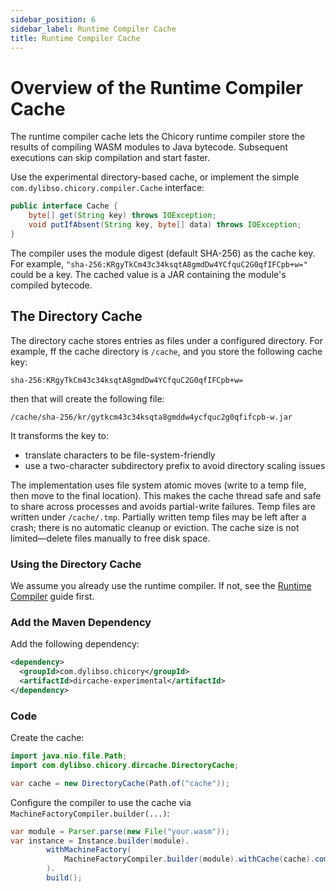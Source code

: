 ```yaml
---
sidebar_position: 6
sidebar_label: Runtime Compiler Cache
title: Runtime Compiler Cache
---
```


# Overview of the Runtime Compiler Cache

The runtime compiler cache lets the Chicory runtime compiler store the results of compiling WASM modules to Java bytecode. Subsequent executions can skip compilation and start faster.

Use the experimental directory-based cache, or implement the simple `com.dylibso.chicory.compiler.Cache` interface:

```java
public interface Cache {
    byte[] get(String key) throws IOException;
    void putIfAbsent(String key, byte[] data) throws IOException;
}
```

The compiler uses the module digest (default SHA-256) as the cache key. For example, `"sha-256:KRgyTkCm43c34ksqtA8gmdDw4YCfquC2G0qfIFCpb+w="` could be a key. The cached value is a JAR containing the module's compiled bytecode.

## The Directory Cache

The directory cache stores entries as files under a configured directory.   For example, 
ff the cache directory is `/cache`, and you store the following cache key: 

`sha-256:KRgyTkCm43c34ksqtA8gmdDw4YCfquC2G0qfIFCpb+w=`
 
then that will create the following file: 

`/cache/sha-256/kr/gytkcm43c34ksqta8gmddw4ycfquc2g0qfifcpb-w.jar` 

It transforms the key to:
* translate characters to be file-system-friendly
* use a two-character subdirectory prefix to avoid directory scaling issues

The implementation uses file system atomic moves (write to a temp file, then move to the final location). This makes the cache thread safe and safe to share across processes and avoids partial-write failures. Temp files are written under `/cache/.tmp`. Partially written temp files may be left after a crash; there is no automatic cleanup or eviction. The cache size is not limited—delete files manually to free disk space.

### Using the Directory Cache

We assume you already use the runtime compiler. If not, see the [Runtime Compiler](../usage/runtime-compiler) guide first.

### Add the Maven Dependency

Add the following dependency:

```xml
<dependency>
  <groupId>com.dylibso.chicory</groupId>
  <artifactId>dircache-experimental</artifactId>
</dependency>
```

### Code

Create the cache:

<!--
```java
//DEPS com.dylibso.chicory:docs-lib:999-SNAPSHOT
//DEPS com.dylibso.chicory:compiler:999-SNAPSHOT
//DEPS com.dylibso.chicory:dircache-experimental:999-SNAPSHOT
```
-->
```java
import java.nio.file.Path;
import com.dylibso.chicory.dircache.DirectoryCache;

var cache = new DirectoryCache(Path.of("cache"));
```

Configure the compiler to use the cache via `MachineFactoryCompiler.builder(...)`:

<!--
```java
import java.io.File;
import java.nio.file.Files;
import com.dylibso.chicory.compiler.MachineFactoryCompiler;
import com.dylibso.chicory.wasm.Parser;
import com.dylibso.chicory.wasm.WasmModule;
import com.dylibso.chicory.runtime.Instance;
docs.FileOps.copyFromWasmCorpus("count_vowels.rs.wasm", "your.wasm");

var cache = new DirectoryCache(Files.createTempDirectory("cache"));
```
-->

```java
var module = Parser.parse(new File("your.wasm"));
var instance = Instance.builder(module).
        withMachineFactory(
            MachineFactoryCompiler.builder(module).withCache(cache).compile()
        ).
        build();
```

<!--
```java
//DEPS com.dylibso.chicory:docs-lib:999-SNAPSHOT
docs.FileOps.writeResult("docs/experimental", "runtime-compiler-cache.md.result", "empty");
```
-->

